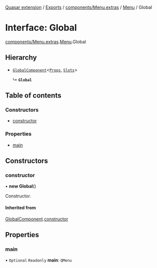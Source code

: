 [Quasar extension](../index.md) / [Exports](../modules.md) / [components/Menu.extras](../modules/components_Menu_extras.md) / [Menu](../modules/components_Menu_extras.Menu.md) / Global

# Interface: Global

[components/Menu.extras](../modules/components_Menu_extras.md).[Menu](../modules/components_Menu_extras.Menu.md).Global

## Hierarchy

- [`GlobalComponent`](components_api_misc.GlobalComponent.md)<[`Props`](components_Menu_extras.Menu.Props.md), [`Slots`](components_Menu_extras.Menu.Slots.md)\>

  ↳ **`Global`**

## Table of contents

### Constructors

- [constructor](components_Menu_extras.Menu.Global.md#constructor)

### Properties

- [main](components_Menu_extras.Menu.Global.md#main)

## Constructors

### constructor

• **new Global**()

Constructor.

#### Inherited from

[GlobalComponent](components_api_misc.GlobalComponent.md).[constructor](components_api_misc.GlobalComponent.md#constructor)

## Properties

### main

• `Optional` `Readonly` **main**: `QMenu`
